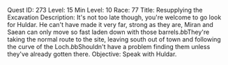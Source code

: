 Quest ID: 273
Level: 15
Min Level: 10
Race: 77
Title: Resupplying the Excavation
Description: It's not too late though, you're welcome to go look for Huldar. He can't have made it very far, strong as they are, Miran and Saean can only move so fast laden down with those barrels.$b$bThey're taking the normal route to the site, leaving south out of town and following the curve of the Loch.$b$bShouldn't have a problem finding them unless they've already gotten there.
Objective: Speak with Huldar.
